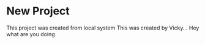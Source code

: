 # New Project
This project was created from local system
This was created by Vicky...
Hey what are you doing